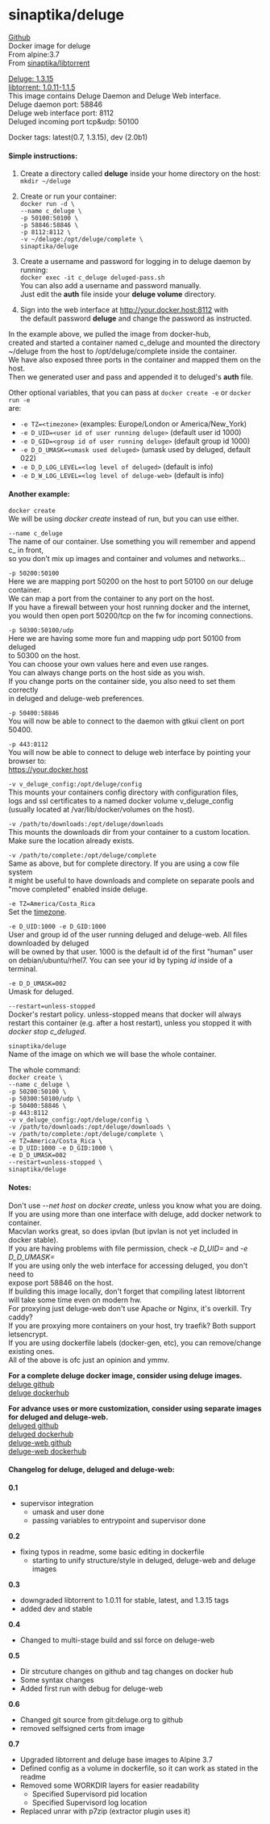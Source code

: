 # sinaptika/deluge
[Github](https://github.com/git-sinaptika/deluged)  
Docker image for deluge  
From alpine:3.7  
From [sinaptika/libtorrent](https://hub.docker.com/r/sinaptika/libtorrent/)  

[Deluge: 1.3.15](http://deluge-torrent.org/)    
[libtorrent: 1.0.11-1.1.5](http://www.libtorrent.org/)    
This image contains Deluge Daemon and Deluge Web interface.  
Deluge daemon port: 58846  
Deluge web interface port: 8112  
Deluged incoming port tcp&udp: 50100  

Docker tags: latest(0.7, 1.3.15), dev (2.0b1)
#### Simple instructions:  

1. Create a directory called **deluge** inside your home directory on the host:  
`mkdir ~/deluge`

2. Create or run your container:  
`docker run -d \`  
`--name c_deluge \`  
`-p 50100:50100 \`  
`-p 58846:58846 \`  
`-p 8112:8112 \`  
`-v ~/deluge:/opt/deluge/complete \`  
`sinaptika/deluge`

3. Create a username and password for logging in to deluge daemon by running:   
`docker exec -it c_deluge deluged-pass.sh`   
You can also add a username and password manually.   
Just edit the **auth** file inside your **deluge volume** directory.

4. Sign into the web interface at http://your.docker.host:8112 with  
the default password **deluge** and change the password as instructed.

In the example above, we pulled the image from docker-hub,  
created and started a container named c_deluge and mounted the directory  
~/deluge from the host to /opt/deluge/complete inside the container.  
We have also exposed three ports in the container and mapped them on the host.  
Then we generated user and pass and appended it to deluged's **auth** file.

Other optional variables, that you can pass at `docker create -e` or `docker run -e`  
are:  
- `-e TZ=<timezone>` (examples: Europe/London or America/New_York)
- `-e D_UID=<user id of user running deluge>` (default user id 1000)
- `-e D_GID=<group id of user running deluge>` (default group id 1000)
- `-e D_D_UMASK=<umask used deluged>` (umask used by deluged, default 022)
- `-e D_D_LOG_LEVEL=<log level of deluged>` (default is info)
- `-e D_W_LOG_LEVEL=<log level of deluge-web>` (default is info)

#### Another example:
`docker create`  
We will be using *docker create* instead of run, but you can use either.

`--name c_deluge`  
The name of our container. Use something you will remember and append c_ in front,  
so you don't mix up images and container and volumes and networks...  

`-p 50200:50100`  
Here we are mapping port 50200 on the host to port 50100 on our deluge container.  
We can map a port from the container to any port on the host.  
If you have a firewall between your host running docker and the internet,  
you would then open port 50200/tcp on the fw for incoming connections.  

`-p 50300:50100/udp`  
Here we are having some more fun and mapping udp port 50100 from deluged  
to 50300 on the host.  
You can choose your own values here and even use ranges.  
You can always change ports on the host side as you wish.  
If you change ports on the container side, you also need to set them correctly  
in deluged and deluge-web preferences.    

`-p 50400:58846`  
You will now be able to connect to the daemon with gtkui client on port 50400.  

`-p 443:8112`  
You will now be able to connect to deluge web interface by pointing your browser to:  
https://your.docker.host

`-v v_deluge_config:/opt/deluge/config`  
This mounts your containers config directory with configuration files,  
logs and ssl certificates to a named docker volume v_deluge_config  
(usually located at /var/lib/docker/volumes on the host).  

`-v /path/to/downloads:/opt/deluge/downloads`  
This mounts the downloads dir from your container to a custom location.  
Make sure the location already exists.

`-v /path/to/complete:/opt/deluge/complete`  
Same as above, but for complete directory. If you are using a cow file system  
it might be useful to have downloads and complete on separate pools and  
"move completed" enabled inside deluge.

`-e TZ=America/Costa_Rica`  
Set the [timezone](https://en.wikipedia.org/wiki/Tz_database).

`-e D_UID:1000 -e D_GID:1000`  
User and group id of the user running deluged and deluge-web. All files downloaded by deluged  
will be owned by that user. 1000 is the default id of the first "human" user   
on debian/ubuntu/rhel7. You can see your id by typing *id* inside of a terminal.

`-e D_D_UMASK=002`  
Umask for deluged.  

`--restart=unless-stopped`  
Docker's restart policy. unless-stopped means that docker will always  
restart this container (e.g. after a host restart), unless you stopped it with  
*docker stop c_deluged*.

`sinaptika/deluge`  
Name of the image on which we will base the whole container.

The whole command:  
`docker create \`  
`--name c_deluge \`  
`-p 50200:50100 \`  
`-p 50300:50100/udp \`  
`-p 50400:58846 \`  
`-p 443:8112`  
`-v v_deluge_config:/opt/deluge/config \`  
`-v /path/to/downloads:/opt/deluge/downloads \`  
`-v /path/to/complete:/opt/deluge/complete \`  
`-e TZ=America/Costa_Rica \`  
`-e D_UID:1000 -e D_GID:1000 \`  
`-e D_D_UMASK=002`  
`--restart=unless-stopped \`  
`sinaptika/deluge`

#### Notes:
Don't use *--net host* on *docker create*, unless you know what you are doing.  
If you are using more than one interface with deluge, add docker network to container.  
Macvlan works great, so does ipvlan (but ipvlan is not yet included in docker stable).  
If you are having problems with file permission, check *-e D_UID=* and *-e D_D_UMASK=*  
If you are using only the web interface for accessing deluged, you don't need to  
expose port 58846 on the host.  
If building this image locally, don't forget that compiling latest libtorrent  
will take some time even on modern hw.  
For proxying just deluge-web don't use Apache or Nginx, it's overkill. Try caddy?  
If you are proxying more containers on your host, try traefik? Both support letsencrypt.  
If you are using dockerfile labels (docker-gen, etc), you can remove/change existing ones.  
All of the above is ofc just an opinion and ymmv.

**For a complete deluge docker image, consider using deluge images.**  
[deluge github](https://github.com/git-sinaptika/deluge)  
[deluge dockerhub](https://hub.docker.com/r/sinaptika/deluge/)  

**For advance uses or more customization, consider using separate images for deluged and deluge-web.**  
[deluged github](https://github.com/git-sinaptika/deluged)  
[deluged dockerhub](https://hub.docker.com/r/sinaptika/deluged/)  
[deluge-web github](https://github.com/git-sinaptika/deluge-web)  
[deluge-web dockerhub](https://hub.docker.com/r/sinaptika/deluge-web/)  

#### Changelog for deluge, deluged and deluge-web:  
**0.1**  
- supervisor integration  
  - umask and user done
  - passing variables to entrypoint and supervisor done  

**0.2**  
- fixing typos in readme, some basic editing in dockerfile
  - starting to unify structure/style in deluged, deluge-web and deluge images  

**0.3**
- downgraded libtorrent to 1.0.11 for stable, latest, and 1.3.15 tags
- added dev and stable

**0.4**
- Changed to multi-stage build and ssl force on deluge-web

**0.5**
- Dir strcuture changes on github and tag changes on docker hub
- Some syntax changes
- Added first run with debug for deluge-web

**0.6**
- Changed git source from git:deluge.org to github 
- removed selfsigned certs from image

**0.7**
- Upgraded libtorrent and deluge base images to Alpine 3.7
- Defined config as a volume in dockerfile, so it can work as stated in the readme
- Removed some WORKDIR layers for easier readability
  - Specified Supervisord pid location
  - Specified Supervisord log location
- Replaced unrar with p7zip (extractor plugin uses it)